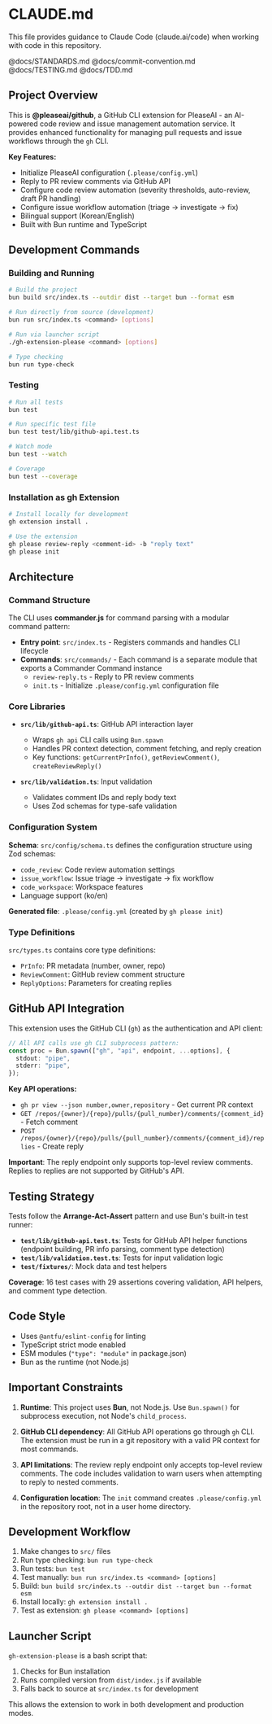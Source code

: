 # CLAUDE.md

This file provides guidance to Claude Code (claude.ai/code) when working with code in this repository.

@docs/STANDARDS.md
@docs/commit-convention.md
@docs/TESTING.md
@docs/TDD.md

## Project Overview

This is **@pleaseai/github**, a GitHub CLI extension for PleaseAI - an AI-powered code review and issue management automation service. It provides enhanced functionality for managing pull requests and issue workflows through the `gh` CLI.

**Key Features:**
- Initialize PleaseAI configuration (`.please/config.yml`)
- Reply to PR review comments via GitHub API
- Configure code review automation (severity thresholds, auto-review, draft PR handling)
- Configure issue workflow automation (triage → investigate → fix)
- Bilingual support (Korean/English)
- Built with Bun runtime and TypeScript

## Development Commands

### Building and Running

```bash
# Build the project
bun build src/index.ts --outdir dist --target bun --format esm

# Run directly from source (development)
bun run src/index.ts <command> [options]

# Run via launcher script
./gh-extension-please <command> [options]

# Type checking
bun run type-check
```

### Testing

```bash
# Run all tests
bun test

# Run specific test file
bun test test/lib/github-api.test.ts

# Watch mode
bun test --watch

# Coverage
bun test --coverage
```

### Installation as gh Extension

```bash
# Install locally for development
gh extension install .

# Use the extension
gh please review-reply <comment-id> -b "reply text"
gh please init
```

## Architecture

### Command Structure

The CLI uses **commander.js** for command parsing with a modular command pattern:

- **Entry point**: `src/index.ts` - Registers commands and handles CLI lifecycle
- **Commands**: `src/commands/` - Each command is a separate module that exports a Commander Command instance
  - `review-reply.ts` - Reply to PR review comments
  - `init.ts` - Initialize `.please/config.yml` configuration file

### Core Libraries

- **`src/lib/github-api.ts`**: GitHub API interaction layer
  - Wraps `gh api` CLI calls using `Bun.spawn`
  - Handles PR context detection, comment fetching, and reply creation
  - Key functions: `getCurrentPrInfo()`, `getReviewComment()`, `createReviewReply()`

- **`src/lib/validation.ts`**: Input validation
  - Validates comment IDs and reply body text
  - Uses Zod schemas for type-safe validation

### Configuration System

**Schema**: `src/config/schema.ts` defines the configuration structure using Zod schemas:
- `code_review`: Code review automation settings
- `issue_workflow`: Issue triage → investigate → fix workflow
- `code_workspace`: Workspace features
- Language support (ko/en)

**Generated file**: `.please/config.yml` (created by `gh please init`)

### Type Definitions

`src/types.ts` contains core type definitions:
- `PrInfo`: PR metadata (number, owner, repo)
- `ReviewComment`: GitHub review comment structure
- `ReplyOptions`: Parameters for creating replies

## GitHub API Integration

This extension uses the GitHub CLI (`gh`) as the authentication and API client:

```typescript
// All API calls use gh CLI subprocess pattern:
const proc = Bun.spawn(["gh", "api", endpoint, ...options], {
  stdout: "pipe",
  stderr: "pipe",
});
```

**Key API operations:**
- `gh pr view --json number,owner,repository` - Get current PR context
- `GET /repos/{owner}/{repo}/pulls/{pull_number}/comments/{comment_id}` - Fetch comment
- `POST /repos/{owner}/{repo}/pulls/{pull_number}/comments/{comment_id}/replies` - Create reply

**Important**: The reply endpoint only supports top-level review comments. Replies to replies are not supported by GitHub's API.

## Testing Strategy

Tests follow the **Arrange-Act-Assert** pattern and use Bun's built-in test runner:

- **`test/lib/github-api.test.ts`**: Tests for GitHub API helper functions (endpoint building, PR info parsing, comment type detection)
- **`test/lib/validation.test.ts`**: Tests for input validation logic
- **`test/fixtures/`**: Mock data and test helpers

**Coverage**: 16 test cases with 29 assertions covering validation, API helpers, and comment type detection.

## Code Style

- Uses `@antfu/eslint-config` for linting
- TypeScript strict mode enabled
- ESM modules (`"type": "module"` in package.json)
- Bun as the runtime (not Node.js)

## Important Constraints

1. **Runtime**: This project uses **Bun**, not Node.js. Use `Bun.spawn()` for subprocess execution, not Node's `child_process`.

2. **GitHub CLI dependency**: All GitHub API operations go through `gh` CLI. The extension must be run in a git repository with a valid PR context for most commands.

3. **API limitations**: The review reply endpoint only accepts top-level review comments. The code includes validation to warn users when attempting to reply to nested comments.

4. **Configuration location**: The `init` command creates `.please/config.yml` in the repository root, not in a user home directory.

## Development Workflow

1. Make changes to `src/` files
2. Run type checking: `bun run type-check`
3. Run tests: `bun test`
4. Test manually: `bun run src/index.ts <command> [options]`
5. Build: `bun build src/index.ts --outdir dist --target bun --format esm`
6. Install locally: `gh extension install .`
7. Test as extension: `gh please <command> [options]`

## Launcher Script

`gh-extension-please` is a bash script that:
1. Checks for Bun installation
2. Runs compiled version from `dist/index.js` if available
3. Falls back to source at `src/index.ts` for development

This allows the extension to work in both development and production modes.